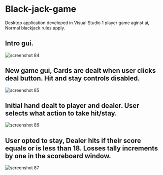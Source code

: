# Black-jack-game
Desktop application developed in Visual Studio
1 player game aginst ai, Normal blackjack rules apply.
## Intro gui.
![screenshot 84](https://user-images.githubusercontent.com/34503137/34211589-390be492-e5a2-11e7-8ba1-1b5ce8e362ef.png)
## New game gui, Cards are dealt when user clicks deal button. Hit and stay controls disabled.
![screenshot 85](https://user-images.githubusercontent.com/34503137/34211730-ad7d2fc0-e5a2-11e7-931b-4d2d1bba9421.png)
## Initial hand dealt to player and dealer. User selects what action to take hit/stay.
![screenshot 86](https://user-images.githubusercontent.com/34503137/34211906-42b829f0-e5a3-11e7-8545-5d27fbb02ccd.png)
## User opted to stay, Dealer hits if their score equals or is less than 18. Losses tally increments by one in the scoreboard window.
![screenshot 87](https://user-images.githubusercontent.com/34503137/34212208-4c8c16f2-e5a4-11e7-8fef-2bd6f04520b4.png)
